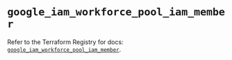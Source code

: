 # `google_iam_workforce_pool_iam_member`

Refer to the Terraform Registry for docs: [`google_iam_workforce_pool_iam_member`](https://registry.terraform.io/providers/hashicorp/google-beta/6.49.1/docs/resources/google_iam_workforce_pool_iam_member).
